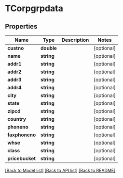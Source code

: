 # TCorpgrpdata

## Properties
Name | Type | Description | Notes
------------ | ------------- | ------------- | -------------
**custno** | **double** |  | [optional] 
**name** | **string** |  | [optional] 
**addr1** | **string** |  | [optional] 
**addr2** | **string** |  | [optional] 
**addr3** | **string** |  | [optional] 
**addr4** | **string** |  | [optional] 
**city** | **string** |  | [optional] 
**state** | **string** |  | [optional] 
**zipcd** | **string** |  | [optional] 
**country** | **string** |  | [optional] 
**phoneno** | **string** |  | [optional] 
**faxphoneno** | **string** |  | [optional] 
**whse** | **string** |  | [optional] 
**class** | **string** |  | [optional] 
**pricebucket** | **string** |  | [optional] 

[[Back to Model list]](../README.md#documentation-for-models) [[Back to API list]](../README.md#documentation-for-api-endpoints) [[Back to README]](../README.md)


